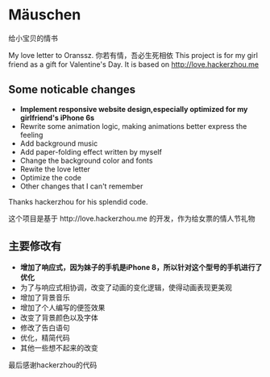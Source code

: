 
# Mäuschen
给小宝贝的情书

My love letter to Oranssz.
你若有情，吾必生死相依
This project is for my girl friend as a gift for Valentine's Day. It is based on <a>http://love.hackerzhou.me</a>
<h2>Some noticable changes</h2>
<ul>
    <li><b>Implement responsive website design,especially optimized for my girlfriend's iPhone 6s</b></li>
    <li>Rewrite some animation logic, making animations better express the feeling</li>
    <li>Add background music</li>
    <li>Add paper-folding effect written by myself</li>
    <li>Change the background color and fonts</li>
    <li>Rewite the love letter</li>
    <li>Optimize the code</li>
    <li>Other changes that I can't remember</li>
</ul>
Thanks hackerzhou for his splendid code.

<p>这个项目是基于 <a>http://love.hackerzhou.me</a> 的开发，作为给女票的情人节礼物</p>
<h2>主要修改有</h2>
<ul>
    <li><b>增加了响应式，因为妹子的手机是iPhone 8，所以针对这个型号的手机进行了优化</b></li>
    <li>为了与响应式相协调，改变了动画的变化逻辑，使得动画表现更美观</li>
    <li>增加了背景音乐</li>
    <li>增加了个人编写的便签效果</li>
    <li>改变了背景颜色以及字体</li>
    <li>修改了告白语句</li>
    <li>优化，精简代码</li>
    <li>其他一些想不起来的改变</li>
</ul>
最后感谢hackerzhou的代码


